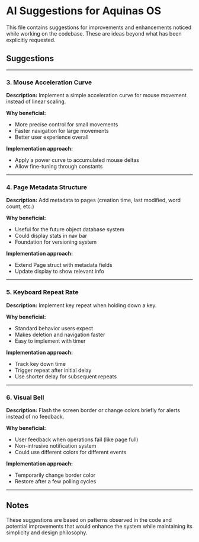 # AI Suggestions for Aquinas OS

This file contains suggestions for improvements and enhancements noticed while working on the codebase. These are ideas beyond what has been explicitly requested.

## Suggestions

---

### 3. Mouse Acceleration Curve
**Description:** Implement a simple acceleration curve for mouse movement instead of linear scaling.

**Why beneficial:**
- More precise control for small movements
- Faster navigation for large movements
- Better user experience overall

**Implementation approach:**
- Apply a power curve to accumulated mouse deltas
- Allow fine-tuning through constants

---

### 4. Page Metadata Structure
**Description:** Add metadata to pages (creation time, last modified, word count, etc.)

**Why beneficial:**
- Useful for the future object database system
- Could display stats in nav bar
- Foundation for versioning system

**Implementation approach:**
- Extend Page struct with metadata fields
- Update display to show relevant info

---

### 5. Keyboard Repeat Rate
**Description:** Implement key repeat when holding down a key.

**Why beneficial:**
- Standard behavior users expect
- Makes deletion and navigation faster
- Easy to implement with timer

**Implementation approach:**
- Track key down time
- Trigger repeat after initial delay
- Use shorter delay for subsequent repeats

---

### 6. Visual Bell
**Description:** Flash the screen border or change colors briefly for alerts instead of no feedback.

**Why beneficial:**
- User feedback when operations fail (like page full)
- Non-intrusive notification system
- Could use different colors for different events

**Implementation approach:**
- Temporarily change border color
- Restore after a few polling cycles


---

## Notes

These suggestions are based on patterns observed in the code and potential improvements that would enhance the system while maintaining its simplicity and design philosophy.
